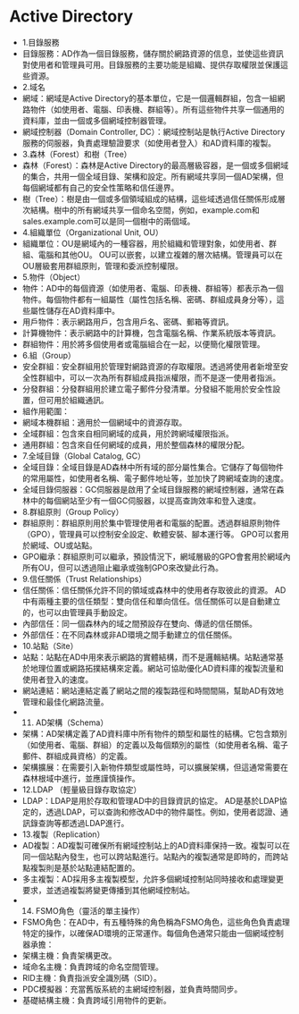 # Active Directory
- 1.目錄服務
- 目錄服務：AD作為一個目錄服務，儲存關於網路資源的信息，並使這些資訊對使用者和管理員可用。目錄服務的主要功能是組織、提供存取權限並保護這些資源。
- 2.域名
- 網域：網域是Active Directory的基本單位，它是一個邏輯群組，包含一組網路物件（如使用者、電腦、印表機、群組等）。所有這些物件共享一個通用的資料庫，並由一個或多個網域控制器管理。
- 網域控制器（Domain Controller, DC）：網域控制站是執行Active Directory服務的伺服器，負責處理驗證要求（如使用者登入）和AD資料庫的複製。
- 3.森林（Forest）和樹（Tree）
- 森林（Forest）：森林是Active Directory的最高層級容器，是一個或多個網域的集合，共用一個全域目錄、架構和設定。所有網域共享同一個AD架構，但每個網域都有自己的安全性策略和信任邊界。
- 樹（Tree）：樹是由一個或多個領域組成的結構，這些域透過信任關係形成層次結構。樹中的所有網域共享一個命名空間，例如，example.com和sales.example.com可以是同一個樹中的兩個域。
- 4.組織單位（Organizational Unit, OU）
- 組織單位：OU是網域內的一種容器，用於組織和管理對象，如使用者、群組、電腦和其他OU。 OU可以嵌套，以建立複雜的層次結構。管理員可以在OU層級套用群組原則，管理和委派控制權限。
- 5.物件（Object）
- 物件：AD中的每個資源（如使用者、電腦、印表機、群組等）都表示為一個物件。每個物件都有一組屬性（屬性包括名稱、密碼、群組成員身分等），這些屬性儲存在AD資料庫中。
- 用戶物件：表示網路用戶，包含用戶名、密碼、郵箱等資訊。
- 計算機物件：表示網路中的計算機，包含電腦名稱、作業系統版本等資訊。
- 群組物件：用於將多個使用者或電腦組合在一起，以便簡化權限管理。
- 6.組（Group）
- 安全群組：安全群組用於管理對網路資源的存取權限。透過將使用者新增至安全性群組中，可以一次為所有群組成員指派權限，而不是逐一使用者指派。
- 分發群組：分發群組用於建立電子郵件分發清單。分發組不能用於安全性設置，但可用於組織通訊。
- 組作用範圍：
- 網域本機群組：適用於一個網域中的資源存取。
- 全域群組：包含來自相同網域的成員，用於跨網域權限指派。
- 通用群組：包含來自任何網域的成員，用於整個森林的權限分配。
- 7.全域目錄（Global Catalog, GC）
- 全域目錄：全域目錄是AD森林中所有域的部分屬性集合。它儲存了每個物件的常用屬性，如使用者名稱、電子郵件地址等，並加快了跨網域查詢的速度。
- 全域目錄伺服器：GC伺服器是啟用了全域目錄服務的網域控制器，通常在森林中的每個網站至少有一個GC伺服器，以提高查詢效率和登入速度。
- 8.群組原則（Group Policy）
- 群組原則：群組原則用於集中管理使用者和電腦的配置。透過群組原則物件（GPO），管理員可以控制安全設定、軟體安裝、腳本運行等。 GPO可以套用於網域、OU或站點。
- GPO繼承：群組原則可以繼承，預設情況下，網域層級的GPO會套用於網域內所有OU，但可以透過阻止繼承或強制GPO來改變此行為。
- 9.信任關係（Trust Relationships）
- 信任關係：信任關係允許不同的領域或森林中的使用者存取彼此的資源。 AD中有兩種主要的信任類型：雙向信任和單向信任。信任關係可以是自動建立的，也可以由管理員手動設定。
- 內部信任：同一個森林內的域之間預設存在雙向、傳遞的信任關係。
- 外部信任：在不同森林或非AD環境之間手動建立的信任關係。
- 10.站點（Site）
- 站點：站點在AD中用來表示網路的實體結構，而不是邏輯結構。站點通常基於地理位置或網路拓撲結構來定義。網站可協助優化AD資料庫的複製流量和使用者登入的速度。
- 網站連結：網站連結定義了網站之間的複製路徑和時間間隔，幫助AD有效地管理和最佳化網路流量。
- 11. AD架構（Schema）
- 架構：AD架構定義了AD資料庫中所有物件的類型和屬性的結構。它包含類別（如使用者、電腦、群組）的定義以及每個類別的屬性（如使用者名稱、電子郵件、群組成員資格）的定義。
- 架構擴展：在需要引入新物件類型或屬性時，可以擴展架構，但這通常需要在森林根域中進行，並應謹慎操作。
- 12.LDAP （輕量級目錄存取協定）
- LDAP：LDAP是用於存取和管理AD中的目錄資訊的協定。 AD是基於LDAP協定的，透過LDAP，可以查詢和修改AD中的物件屬性。例如，使用者認證、通訊錄查詢等都透過LDAP進行。
- 13.複製（Replication）
- AD複製：AD複製可確保所有網域控制站上的AD資料庫保持一致。複製可以在同一個站點內發生，也可以跨站點進行。站點內的複製通常是即時的，而跨站點複製則是基於站點連結配置的。
- 多主複製：AD採用多主複製模型，允許多個網域控制站同時接收和處理變更要求，並透過複製將變更傳播到其他網域控制站。
- 14. FSMO角色（靈活的單主操作）
- FSMO角色：在AD中，有五種特殊的角色稱為FSMO角色，這些角色負責處理特定的操作，以確保AD環境的正常運作。每個角色通常只能由一個網域控制器承擔：
- 架構主機：負責架構更改。
- 域命名主機：負責跨域的命名空間管理。
- RID主機：負責指派安全識別碼（SID）。
- PDC模擬器：充當舊版系統的主網域控制器，並負責時間同步。
- 基礎結構主機：負責跨域引用物件的更新。
